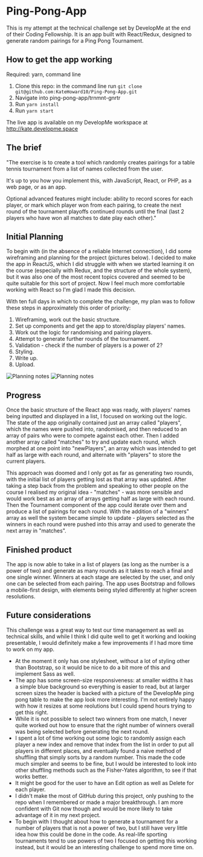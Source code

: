 # Ping-Pong-App

This is my attempt at the technical challenge set by DevelopMe at the end of their Coding Fellowship. It is an app built with React/Redux, designed to generate random pairings for a Ping Pong Tournament.


## How to get the app working
Required: yarn, command line
1. Clone this repo: in the command line run ```git clone git@github.com:KateHoward10/Ping-Pong-App.git```
2. Navigate into ping-pong-app/trnmnt-gnrtr
3. Run ```yarn install```
4. Run ```yarn start```

The live app is available on my DevelopMe workspace at http://kate.developme.space


## The brief

"The exercise is to create a tool which randomly creates pairings for a table tennis tournament from a list of names collected from the user.

It's up to you how you implement this, with JavaScript, React, or PHP, as a web page, or as an app.

Optional advanced features might include:
ability to record scores for each player, or mark which player won from each pairing, to create the next round of the tournament playoffs
continued rounds until the final (last 2 players who have won all matches to date play each other)."


## Initial Planning

To begin with (in the absence of a reliable Internet connection), I did some wireframing and planning for the project (pictures below). I decided to make the app in ReactJS, which I did struggle with when we started learning it on the course (especially with Redux, and the structure of the whole system), but it was also one of the most recent topics covered and seemed to be quite suitable for this sort of project. Now I feel much more comfortable working with React so I'm glad I made this decision.

With ten full days in which to complete the challenge, my plan was to follow these steps in approximately this order of priority:
1. Wireframing, work out the basic structure.
2. Set up components and get the app to store/display players' names.
3. Work out the logic for randomising and pairing players.
4. Attempt to generate further rounds of the tournament.
5. Validation - check if the number of players is a power of 2?
6. Styling.
7. Write up.
8. Upload.

![Planning notes](trnmnt-gnrtr/src/img/trnmnt-wrfrmng.png)
![Planning notes](trnmnt-gnrtr/src/img/trnmnt-strctr.png)


## Progress

Once the basic structure of the React app was ready, with players' names being inputted and displayed in a list, I focused on working out the logic. The state of the app originally contained just an array called "players", which the names were pushed into, randomised, and then reduced to an array of pairs who were to compete against each other. Then I added another array called "matches" to try and update each round, which morphed at one point into "newPlayers", an array which was intended to get half as large with each round, and alternate with "players" to store the current players.

This approach was doomed and I only got as far as generating two rounds, with the initial list of players getting lost as that array was updated. After taking a step back from the problem and speaking to other people on the course I realised my original idea - "matches" - was more sensible and would work best as an array of arrays getting half as large with each round. Then the Tournament component of the app could iterate over them and produce a list of pairings for each round. With the addition of a "winners" array as well the system became simple to update - players selected as the winners in each round were pushed into this array and used to generate the next array in "matches".


## Finished product

The app is now able to take in a list of players (as long as the number is a power of two) and generate as many rounds as it takes to reach a final and one single winner. Winners at each stage are selected by the user, and only one can be selected from each pairing. The app uses Bootstrap and follows a mobile-first design, with elements being styled differently at higher screen resolutions.


## Future considerations

This challenge was a great way to test our time management as well as technical skills, and while I think I did quite well to get it working and looking presentable, I would definitely make a few improvements if I had more time to work on my app.

- At the moment it only has one stylesheet, without a lot of styling other than Bootstrap, so it would be nice to do a bit more of this and implement Sass as well.
- The app has some screen-size responsiveness: at smaller widths it has a simple blue background so everything is easier to read, but at larger screen sizes the header is backed with a picture of the DevelopMe ping pong table to make the app look more interesting. I'm not entirely happy with how it resizes at some reolutions but I could spend hours trying to get this right.
- While it is not possible to select two winners from one match, I never quite worked out how to ensure that the right number of winners overall was being selected before generating the next round.
- I spent a lot of time working out some logic to randomly assign each player a new index and remove that index from the list in order to put all players in different places, and eventually found a naive method of shuffling that simply sorts by a random number. This made the code much simpler and seems to be fine, but I would be interested to look into other shuffling methods such as the Fisher-Yates algorithm, to see if that works better.
- It might be good for the user to have an Edit option as well as Delete for each player.
- I didn't make the most of GitHub during this project, only pushing to the repo when I remembered or made a major breakthrough. I am more confident with Git now though and would be more likely to take advantage of it in my next project.
- To begin with I thought about how to generate a tournament for a number of players that is not a power of two, but I still have very little idea how this could be done in the code. As real-life sporting tournaments tend to use powers of two I focused on getting this working instead, but it would be an interesting challenge to spend more time on.
